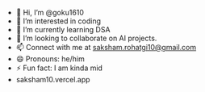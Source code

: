 - 👋 Hi, I’m @goku1610
- 👀 I’m interested in coding
- 🌱 I’m currently learning DSA
- 💞️ I’m looking to collaborate on AI projects.
- 📫 Connect with me at saksham.rohatgi10@gmail.com
- 😄 Pronouns: he/him
- ⚡ Fun fact: I am kinda mid
- saksham10.vercel.app
<!---
goku1610/goku1610 is a ✨ special ✨ repository because its `README.md` (this file) appears on your GitHub profile.
You can click the Preview link to take a look at your changes.
--->
